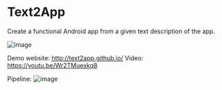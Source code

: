 # Text2App
Create a functional Android app from a given text description of the app. 

![image](https://user-images.githubusercontent.com/14367438/115030103-8bccfb00-9ee8-11eb-8c1f-6bcbe31986b0.png)

Demo website: http://text2app.github.io/
Video: https://youtu.be/Wr2TMuexkq8

Pipeline:
![image](https://user-images.githubusercontent.com/14367438/115030165-9be4da80-9ee8-11eb-88d1-1ce00f85ca3a.png)
